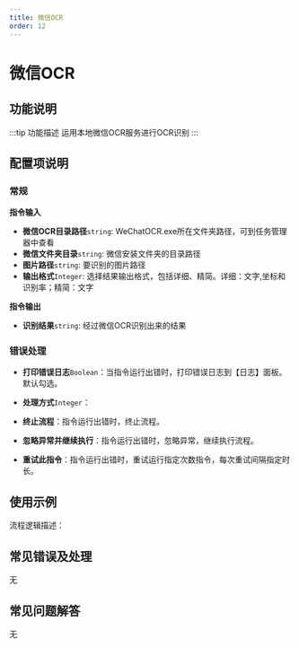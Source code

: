 ```yaml
---
title: 微信OCR
order: 12
---
```


# 微信OCR

## 功能说明

:::tip 功能描述
运用本地微信OCR服务进行OCR识别
:::

## 配置项说明

### 常规

**指令输入**

- **微信OCR目录路径**`string`: WeChatOCR.exe所在文件夹路径，可到任务管理器中查看
- **微信文件夹目录**`string`: 微信安装文件夹的目录路径
- **图片路径**`string`: 要识别的图片路径
- **输出格式**`Integer`: 选择结果输出格式，包括详细、精简。详细：文字,坐标和识别率；精简：文字

**指令输出**

- **识别结果**`string`: 经过微信OCR识别出来的结果

### 错误处理

- **打印错误日志**`Boolean`：当指令运行出错时，打印错误日志到【日志】面板。默认勾选。

- **处理方式**`Integer`：

 - **终止流程**：指令运行出错时，终止流程。

 - **忽略异常并继续执行**：指令运行出错时，忽略异常，继续执行流程。

 - **重试此指令**：指令运行出错时，重试运行指定次数指令，每次重试间隔指定时长。

## 使用示例

流程逻辑描述：

## 常见错误及处理

无

## 常见问题解答

无
